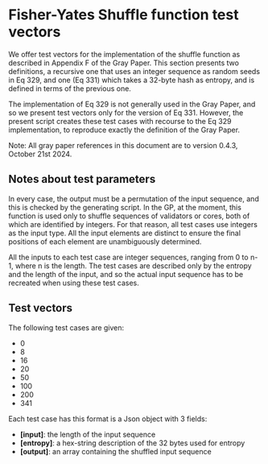 # Fisher-Yates Shuffle function test vectors

We offer test vectors for the implementation of the shuffle function as described in Appendix F of the Gray Paper.
This section presents two definitions, a recursive one that uses an integer sequence as random seeds in Eq 329, and one (Eq 331) which takes a 32-byte hash as entropy, and is defined in terms of the previous one.

The implementation of Eq 329 is not generally used in the Gray Paper, and so we present test vectors only for the version of Eq 331. However, the present script creates these test cases with recourse to the Eq 329 implementation, to reproduce exactly the definition of the Gray Paper.

Note: All gray paper references in this document are to version 0.4.3, October 21st 2024.

## Notes about test parameters

In every case, the output must be a permutation of the input sequence, and this is checked by the generating script.
In the GP, at the moment, this function is used only to shuffle sequences of validators or cores, both of which are identified by integers. For that reason, all test cases use integers as the input type. All the input elements are distinct to ensure the final positions of each element are unambiguously determined.

All the inputs to each test case are integer sequences, ranging from 0 to n-1, where n is the length. The test cases are described only by the entropy and the length of the input, and so the actual input sequence has to be recreated when using these test cases.

## Test vectors

The following test cases are given:
- 0
- 8
- 16
- 20
- 50
- 100
- 200
- 341

Each test case has this format is a Json object with 3 fields:
* **[input]**: the length of the input sequence
* **[entropy]**: a hex-string description of the 32 bytes used for entropy
* **[output]**: an array containing the shuffled input sequence
